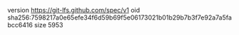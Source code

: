 version https://git-lfs.github.com/spec/v1
oid sha256:7598217a0e65efe34f6d59b69f5e06173021b01b29b7b3f7e92a7a5fabcc6416
size 5953
